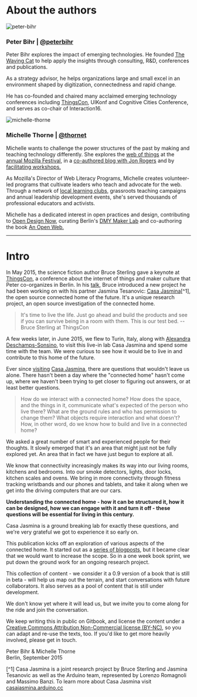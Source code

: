 <h1> About the authors </h1>

<div>
    <img class="left" src="http://www.thewavingcat.com/wp-content/uploads/2014/10/Nina-Zimmermann-IMG_5259-3-300x200.jpg" alt="peter-bihr">
    <h3>Peter Bihr | <a href="https://twitter.com/peterbihr">@peterbihr</a></h3>
    <p>
    Peter Bihr explores the impact of emerging technologies. He founded <a href="http://www.thewavingcat.com">The Waving Cat</a> to help apply the insights through consulting, R&D, conferences and publications.
    </p>
    <p>
    As a strategy advisor, he helps organizations large and small excel in an environment shaped by digitization, connectedness and rapid change.
    </p>
    <p>
    He has co-founded and chaired many acclaimed emerging technology conferences including <a href="http://thingscon.com/">ThingsCon</a>, UIKonf and Cognitive Cities Conference, and serves as co-chair of Interaction16.
    </p>
</div>

<div>
    <img class="left" src="http://michellethorne.cc/wp-content/uploads/thorne-profile-300-x-200.jpg" alt="michelle-thorne">
    <h3>Michelle Thorne | <a href="https://twitter.com/thornet">@thornet</a></h3>
    <p>
    Michelle wants to challenge the power structures of the past by making and teaching technology differently. She explores the <a href="http://woft.org/">web of things</a> at the <a href="https://2015.mozillafestival.org/">annual Mozilla Festival</a>, in a <a href="http://webwiththings.tumblr.com/">co-authored blog with Jon Rogers</a> and by <a href="http://michellethorne.cc/2015/06/thingscon-takeaways/">facilitating workshops.</a> 
    </p>
    <p>
    As Mozilla's Director of Web Literacy Programs, Michelle creates volunteer-led programs that cultivate leaders who teach and advocate for the web. Through a network of <a href="https://teach.mozilla.org/clubs/">local learning clubs,</a> grassroots teaching campaigns and annual leadership development events, she's served thousands of professional educators and activists.
    </p>
    <p>
    Michelle has a dedicated interest in open practices and design, contributing to <a href="http://opendesignnow.org/">Open Design Now</a>, curating Berlin's <a href="http://www.od10beta.info/dmy-maker-lab/">DMY Maker Lab</a> and co-authoring the book <a href="http://en.flossmanuals.net/an-open-web/">An Open Web.</a>  
    </p>

</div>

<hr>

# Intro

In May 2015, the science fiction author Bruce Sterling gave a keynote at [ThingsCon](http://thingscon.com), a conference about the internet of things and maker culture that Peter co-organizes in Berlin. In his [talk](https://www.youtube.com/watch?v=6vtwoUugXrQ), Bruce introduced a new project he had been working on with his partner Jasmina Tesanovic: [Casa Jasmina](http://casajasmina.arduino.cc)[^1], the open source connected home of the future. It's a unique research project, an open source investigation of the connected home.

> It's time to live the life. Just go ahead and build the products and see if you can survive being in a room with them. This is our test bed.
-- Bruce Sterling at ThingsCon

A few weeks later, in June 2015, we flew to Turin, Italy, along with [Alexandra Deschamps-Sonsino](http://designswarm.com), to visit this live-in lab Casa Jasmina and spend some time with the team. We were curious to see how it would be to live in and contribute to this home of the future. 

Ever since [visiting](http://michellethorne.cc/2015/07/casa-jasmina-how-to-be-a-guest-in-an-open-source-connected-home/) [Casa Jasmina](http://www.thewavingcat.com/2015/07/22/visiting-casa-jasmina/), there are questions that wouldn't leave us alone. There hasn't been a day where the "connected home" hasn't come up, where we haven't been trying to get closer to figuring out answers, or at least better questions. 

> How do we interact with a connected home? How does the space, and the things in it, communicate what's expected of the person who live there? What are the ground rules and who has permission to change them? What objects require interaction and what doesn't? How, in other word, do we know how to build and live in a connected home?

We asked a great number of smart and experienced people for their thoughts. It slowly emerged that it's an area that might just not be fully explored yet. An area that in fact we have just begun to explore at all.

We know that connectivity increasingly makes its way into our living rooms, kitchens and bedrooms. Into our smoke detectors, lights, door locks, kitchen scales and ovens. We bring in more connectivity through fitness tracking wristbands and our phones and tablets, and take it along when we get into the driving computers that are our cars.

**Understanding the connected home - how it can be structured it, how it can be designed, how we can engage with it and turn it off - these questions will be essential for living in this century.**

Casa Jasmina is a ground breaking lab for exactly these questions, and we're very grateful we got to experience it so early on. 

This publication kicks off an exploration of various aspects of the connected home. It started out as a [series of blogposts](http://www.thewavingcat.com/tag/understandingtheconnectedhome/), but it became clear that we would want to increase the scope. So in a one week book sprint, we put down the ground work for an ongoing research project. 

This collection of content - we consider it a 0.9 version of a book that is still in beta - will help us map out the terrain, and start conversations with future collaborators. It also serves as a pool of content that is still under development.

We don't know yet where it will lead us, but we invite you to come along for the ride and join the conversation. 

We keep writing this in public on Gitbook, and license the content under a [Creative Commons Attribution Non-Commercial license (BY-NC)](http://creativecommons.org/licenses/by-nc/4.0/), so you can adapt and re-use the texts, too. If you'd like to get more heavily involved, please get in touch.


Peter Bihr & Michelle Thorne  
Berlin, September 2015
  

[^1] Casa Jasmina is a joint research project by Bruce Sterling and Jasmina Tesanovic as well as the Arduino team, represented by Lorenzo Romagnoli and Massimo Banzi. To learn more about Casa Jasmina visit [casajasmina.arduino.cc](http://casajasmina.arduino.cc)

